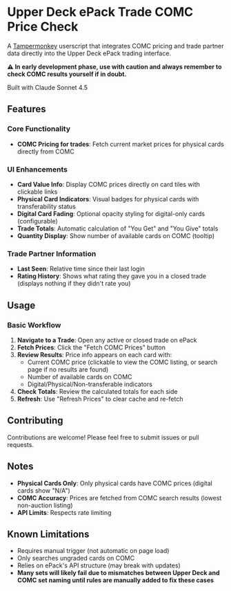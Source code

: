 # Upper Deck ePack Trade COMC Price Check

A [Tampermonkey](https://www.tampermonkey.net/) userscript that integrates COMC pricing and trade partner data directly into the Upper Deck ePack trading interface.

**⚠️ In early development phase, use with caution and always remember to check COMC results yourself if in doubt.**

Built with Claude Sonnet 4.5

## Features

### Core Functionality
- **COMC Pricing for trades**: Fetch current market prices for physical cards directly from COMC

### UI Enhancements
- **Card Value Info**: Display COMC prices directly on card tiles with clickable links
- **Physical Card Indicators**: Visual badges for physical cards with transferability status
- **Digital Card Fading**: Optional opacity styling for digital-only cards (configurable)
- **Trade Totals**: Automatic calculation of "You Get" and "You Give" totals
- **Quantity Display**: Show number of available cards on COMC (tooltip)

### Trade Partner Information
- **Last Seen**: Relative time since their last login
- **Rating History**: Shows what rating they gave you in a closed trade (displays nothing if they didn't rate you)

## Usage

### Basic Workflow

1. **Navigate to a Trade**: Open any active or closed trade on ePack
2. **Fetch Prices**: Click the "Fetch COMC Prices" button
3. **Review Results**: Price info appears on each card with:
   - Current COMC price (clickable to view the COMC listing, or search page if no results are found)
   - Number of available cards on COMC
   - Digital/Physical/Non-transferable indicators
4. **Check Totals**: Review the calculated totals for each side
5. **Refresh**: Use "Refresh Prices" to clear cache and re-fetch

## Contributing

Contributions are welcome! Please feel free to submit issues or pull requests.

## Notes

- **Physical Cards Only**: Only physical cards have COMC prices (digital cards show "N/A")
- **COMC Accuracy**: Prices are fetched from COMC search results (lowest non-auction listing)
- **API Limits**: Respects rate limiting

## Known Limitations

- Requires manual trigger (not automatic on page load)
- Only searches ungraded cards on COMC
- Relies on ePack's API structure (may break with updates)
- **Many sets will likely fail due to mismatches between Upper Deck and COMC set naming until rules are manually added to fix these cases**
